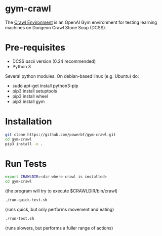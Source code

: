 # gym-crawl

The [Crawl Environment](https://github.com/powerbf/gym-crawl) is an OpenAI Gym environment for testing learning machines on Dungeon Crawl Stone Soup (DCSS).


# Pre-requisites
* DCSS *ascii* version (0.24 recommended)
* Python 3

Several python modules. On debian-based linux (e.g. Ubuntu) do:  
* sudo apt-get install python3-pip
* pip3 install setuptools
* pip3 install wheel
* pip3 install gym

# Installation

```bash
git clone https://github.com/powerbf/gym-crawl.git
cd gym-crawl
pip3 install -e .
```

# Run Tests
```bash
export CRAWLDIR=<dir where crawl is installed>
cd gym-crawl
```
(the program will try to execute $CRAWLDIR/bin/crawl)
```bash
./run-quick-test.sh
```
(runs quick, but only performs movement and eating)
```bash
./run-test.sh
```
(runs slowers, but performs a fuller range of actions)


